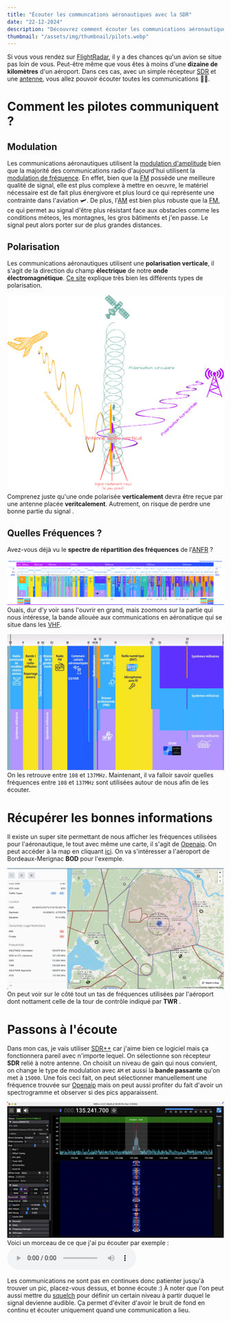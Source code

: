 ```yaml
---
title: "Écouter les communcations aéronautiques avec la SDR"
date: "22-12-2024"
description: "Découvrez comment écouter les communications aéronautiques avec un récepteur SDR et une antenne"
thumbnail: "/assets/img/thumbnail/pilots.webp"
---
```

Si vous vous rendez sur [FlightRadar](https://www.flightradar24.com), il y a des chances qu'un avion se situe pas loin de vous. Peut-être même que vous êtes à moins d'une **dizaine de kilomètres** d'un aéroport. Dans ces cas, avec un simple récepteur [SDR](./sdr.html) et une [antenne](../Basics/antennes.html), vous allez pouvoir écouter toutes les communications 🥷🏽.
# Comment les pilotes communiquent ?
## Modulation 
Les communications aéronautiques utilisent la [modulation d'amplitude](../Basics/am.html) bien que la majorité des communications radio d'aujourd'hui utilisent la [modulation de fréquence](https://fr.wikipedia.org/wiki/Modulation_de_fréquence#:~:text=En%20modulation%20de%20fréquence%2C%20l,(atténuation%20et%20bruit%20importants).).
En effet, bien que la [FM](https://fr.wikipedia.org/wiki/Modulation_de_fréquence#:~:text=En%20modulation%20de%20fréquence%2C%20l,(atténuation%20et%20bruit%20importants).) possède une meilleure qualité de signal, elle est plus complexe à mettre en oeuvre, le matériel nécessaire est de fait plus énergivore et plus lourd ce qui représente une contrainte dans l'aviation 🛩️.
De plus, l'[AM](../Basics/am.html) est bien plus robuste que la [FM](https://fr.wikipedia.org/wiki/Modulation_de_fréquence#:~:text=En%20modulation%20de%20fréquence%2C%20l,(atténuation%20et%20bruit%20importants).), ce qui permet au signal d'être plus résistant face aux obstacles comme les conditions méteos, les montagnes, les gros bâtiments et j'en passe. Le signal peut alors porter sur de plus grandes distances. 

## Polarisation
Les communications aéronautiques utilisent une **polarisation verticale**, il s'agit de la direction du champ **électrique** de notre **onde électromagnétique**. [Ce site](https://culturesciencesphysique.ens-lyon.fr/ressource/simu-polarisation.xml) explique très bien les différents types de polarisation. 

![Polarisation](../../../assets/img/pages/radio/sdr/pilots/pilots5.svg)
Comprenez juste qu'une onde polarisée **verticalement** devra être reçue par une antenne placée **veritcalement**. Autrement, on risque de perdre une bonne partie du signal .

## Quelles Fréquences ?
Avez-vous déjà vu le **spectre de répartition des fréquences** de l'[ANFR](https://www.anfr.fr) ?

![Spectre répartition fréquences ANFR](../../../assets/img/pages/radio/sdr/pilots/pilots1.webp)
Ouais, dur d'y voir sans l'ouvrir en grand, mais zoomons sur la partie qui nous intéresse, la bande allouée aux communications en aéronatique qui se situe dans les [VHF](https://fr.wikipedia.org/wiki/Très_haute_fréquence).

![Bande VHF ANFR](../../../assets/img/pages/radio/sdr/pilots/pilots2.webp)
On les retrouve entre `108` et `137MHz`. Maintenant, il va falloir savoir quelles fréquences entre `108` et `137MHz` sont utilisées autour de nous afin de les écouter.

# Récupérer les bonnes informations
Il existe un super site permettant de nous afficher les fréquences utilisées pour l'aéronautique, le tout avec même une carte, il s'agit de [Openaip](https://www.openaip.net). On peut accéder à la map en cliquant [ici](https://www.openaip.net/map).
On va s'intéresser a l'aéroport de Bordeaux-Merignac **BOD** pour l'exemple.

![Openaip BOD](../../../assets/img/pages/radio/sdr/pilots/pilots3.png)
On peut voir sur le côté tout un tas de fréquences utilisées par l'aéroport dont nottament celle de la tour de contrôle indiqué par **TWR** . 

# Passons à l'écoute
Dans mon cas, je vais utiliser [SDR++](https://www.sdrpp.org) car j'aime bien ce logiciel mais ça fonctionnera pareil avec n'importe lequel. On sélectionne son récepteur **SDR** relié à notre antenne. On choisit un niveau de gain qui nous convient, on change le type de modulation avec `AM` et aussi la **bande passante** qu'on met à `15000`. 
Une fois ceci fait, on peut sélectionner manuellement une fréquence trouvée sur [Openaip](https://www.openaip.net) mais on peut aussi profiter du fait d'avoir un spectrogramme et observer si des pics apparaissent. 

![SDR++ aero](../../../assets/img/pages/radio/sdr/pilots/pilots4.png)
Voici un morceau de ce que j'ai pu écouter par exemple :  <audio controls><source src="{{ '/assets/audio/pilots.wav' | relative_url }}" type="audio/mpeg"></audio>

Les communications ne sont pas en continues donc patienter jusqu'à trouver un pic, placez-vous dessus, et bonne écoute :)
À noter que l'on peut aussi mettre du [squelch](https://en.wikipedia.org/wiki/Squelch) pour définir un certain niveau à partir duquel le signal devienne audible. Ça permet d'éviter d'avoir le bruit de fond en continu et écouter uniquement quand une communication a lieu.